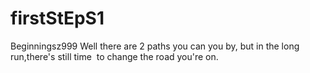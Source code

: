 # firstStEpS1
Beginningsz999
Well there are 2 paths you can you by, but in the long run,there's still time  to change the road you're on. 
